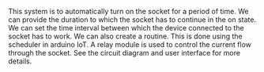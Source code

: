 This system is to automatically turn on the socket for a period of time.
We can provide the duration to which the socket has to continue in the on state. 
We can set the time interval between which the device connected to the socket has to work. 
We can also create a routine. 
This is done using the scheduler in arduino IoT.
A relay module is used to control the current flow through the socket.
See the circuit diagram and user interface for more details.
